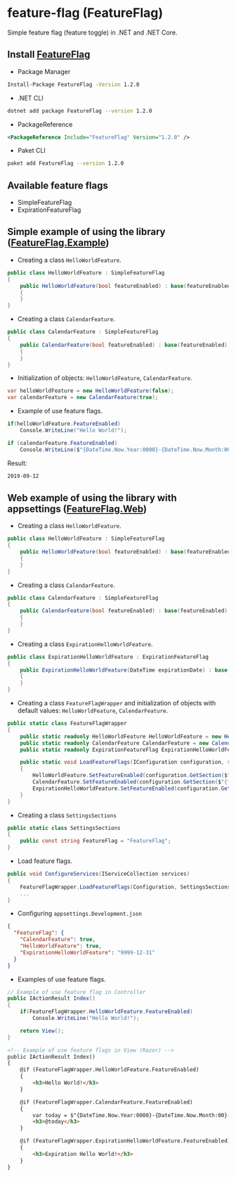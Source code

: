 # feature-flag (FeatureFlag)

Simple feature flag (feature toggle) in .NET and .NET Core.

## Install [FeatureFlag](https://www.nuget.org/packages/FeatureFlag)

* Package Manager

```bash
Install-Package FeatureFlag -Version 1.2.0
```

* .NET CLI

```bash
dotnet add package FeatureFlag --version 1.2.0
```

* PackageReference

```xml
<PackageReference Include="FeatureFlag" Version="1.2.0" />
```

* Paket CLI

```bash
paket add FeatureFlag --version 1.2.0
```

## Available feature flags

* SimpleFeatureFlag
* ExpirationFeatureFlag

## Simple example of using the library ([FeatureFlag.Example](https://github.com/TomJerzak/feature-flag/tree/master/samples/FeatureFlag.Example))

* Creating a class `HelloWorldFeature`.

```c#
public class HelloWorldFeature : SimpleFeatureFlag
{
    public HelloWorldFeature(bool featureEnabled) : base(featureEnabled)
    {
    }
}
```

* Creating a class `CalendarFeature`.

```c#
public class CalendarFeature : SimpleFeatureFlag
{
    public CalendarFeature(bool featureEnabled) : base(featureEnabled)
    {
    }
}
```

* Initialization of objects: `HelloWorldFeature`, `CalendarFeature`.

```c#
var helloWorldFeature = new HelloWorldFeature(false);
var calendarFeature = new CalendarFeature(true);
```

* Example of use feature flags.

```c#
if(helloWorldFeature.FeatureEnabled)
    Console.WriteLine("Hello World!");

if (calendarFeature.FeatureEnabled)
    Console.WriteLine($"{DateTime.Now.Year:0000}-{DateTime.Now.Month:00}-{DateTime.Now.Day:00}");
```

Result:

```bash
2019-09-12
```

## Web example of using the library with appsettings ([FeatureFlag.Web](https://github.com/TomJerzak/feature-flag/tree/master/samples/FeatureFlag.Web))

* Creating a class `HelloWorldFeature`.

```c#
public class HelloWorldFeature : SimpleFeatureFlag
{
    public HelloWorldFeature(bool featureEnabled) : base(featureEnabled)
    {
    }
}
```

* Creating a class `CalendarFeature`.

```c#
public class CalendarFeature : SimpleFeatureFlag
{
    public CalendarFeature(bool featureEnabled) : base(featureEnabled)
    {
    }
}
```

* Creating a class `ExpirationHelloWorldFeature`.

```c#
public class ExpirationHelloWorldFeature : ExpirationFeatureFlag
{
    public ExpirationHelloWorldFeature(DateTime expirationDate) : base(expirationDate)
    {
    }
}
```

* Creating a class `FeatureFlagWrapper` and initialization of objects with default values: `HelloWorldFeature`, `CalendarFeature`.

```c#
public static class FeatureFlagWrapper
{
    public static readonly HelloWorldFeature HelloWorldFeature = new HelloWorldFeature(false);
    public static readonly CalendarFeature CalendarFeature = new CalendarFeature(false);
    public static readonly ExpirationFeatureFlag ExpirationHelloWorldFeature = new ExpirationHelloWorldFeature(DateTime.Now);

    public static void LoadFeatureFlags(IConfiguration configuration, string featureFlagSectionName)
    {
        HelloWorldFeature.SetFeatureEnabled(configuration.GetSection($"{featureFlagSectionName}:{nameof(HelloWorldFeature)}"));
        CalendarFeature.SetFeatureEnabled(configuration.GetSection($"{featureFlagSectionName}:{nameof(CalendarFeature)}"));
        ExpirationHelloWorldFeature.SetFeatureEnabled(configuration.GetSection($"{featureFlagSectionName}:{nameof(ExpirationHelloWorldFeature)}"));
    }
}
```

* Creating a class `SettingsSections`

```c#
public static class SettingsSections
{
    public const string FeatureFlag = "FeatureFlag";
}
```

* Load feature flags.

```c#
public void ConfigureServices(IServiceCollection services)
{
    FeatureFlagWrapper.LoadFeatureFlags(Configuration, SettingsSections.FeatureFlag);
    ...
}
```

* Configuring `appsettings.Development.json`

```json
{
  "FeatureFlag": {
    "CalendarFeature": true,
    "HelloWorldFeature": true,
    "ExpirationHelloWorldFeature": "9999-12-31"
  }
}
```

* Examples of use feature flags.

```c#
// Example of use feature flag in Controller
public IActionResult Index()
{
    if(FeatureFlagWrapper.HelloWorldFeature.FeatureEnabled)
        Console.WriteLine("Hello World!");

    return View();
}
```

```html
<!-- Example of use feature flags in View (Razor) -->
public IActionResult Index()
{
    @if (FeatureFlagWrapper.HelloWorldFeature.FeatureEnabled)
    {
        <h3>Hello World!</h3>
    }

    @if (FeatureFlagWrapper.CalendarFeature.FeatureEnabled)
    {
        var today = $"{DateTime.Now.Year:0000}-{DateTime.Now.Month:00}-{DateTime.Now.Day:00}";
        <h3>@today</h3>
    }

    @if (FeatureFlagWrapper.ExpirationHelloWorldFeature.FeatureEnabled)
    {
        <h3>Expiration Hello World!</h3>
    }
}
```
